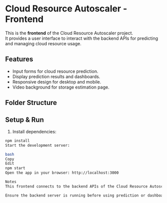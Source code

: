 # Cloud Resource Autoscaler - Frontend

This is the **frontend** of the Cloud Resource Autoscaler project.  
It provides a user interface to interact with the backend APIs for predicting and managing cloud resource usage.

## Features

- Input forms for cloud resource prediction.
- Display prediction results and dashboards.
- Responsive design for desktop and mobile.
- Video background for storage estimation page.

## Folder Structure

## Setup & Run

1. Install dependencies:

```bash
npm install
Start the development server:

bash
Copy
Edit
npm start
Open the app in your browser: http://localhost:3000

Notes
This frontend connects to the backend APIs of the Cloud Resource Autoscaler project.

Ensure the backend server is running before using prediction or dashboard features.
